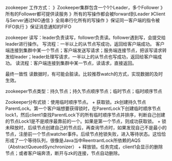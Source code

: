 
zookeeper 工作方式：
    》Zookeeper集群包含一个1个Leader，多个Follower
    》所有的Follower都可提供读服务
    》所有的写操作都会被forward到Leader
    》Client与Server通过NIO通信
    》全局串行化所有的写操作
    》保证同一客户端的指令被FIFO执行
    》保证消息通知的FIFO

zookeeper 读写：leader负责读写，follower负责读。follower遇到写，会提交给leader进行操作。
    写流程：一半以上的从节点写成功，返回给客户端成功。
        客户端连接到集群中某一个节点；客户端发送写请求；服务端连接节点，把该写请求转发给leader；leader处理写请求，一半以上的从节点也写成功，返回给客户端成功。
    读流程：客户端连接到集群中某一节点，读请求，直接返回。

最终一致性
    读数据时，有可能会脏读。比较推荐watch的方式，实现数据的及时生效。

zookeeper节点类型：持久节点；持久节点顺序节点；临时节点；临时顺序节点

Zookeeper分布式锁：使用临时顺序节点。
    + 获取锁。zk创建持久节点ParentLock。第一个客户端想要获得锁时，在ParentLock下创建临时顺序节点lock1，然后client1查找ParentLock下的所有临时顺序节点并排序，判断自己创建的节点Lock1是不是顺序最靠前的一个。如果是第一个节点，则成功获取锁。
    + 锁未释放时，后续节点创建自己的节点后，再查询节点时，如果发现自己不是最小的节点，注册前一个节点watcher事件。后续节点抢锁失败，进入等待状态。这恰恰形成了一个等待队列，很像是Java当中ReentrantLock所依赖的AQS（AbstractQueuedSynchronizer）
    + 释放锁。任务完成，client1会显示的删除节点；或者客户端奔溃，断开与zk的连接，节点自动删除。

